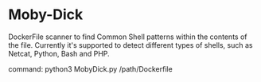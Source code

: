 # Moby-Dick
DockerFile scanner to find Common Shell patterns within the contents of the file. Currently it's supported to detect different types of shells, such as Netcat, Python, Bash and PHP.

command:
python3 MobyDick.py /path/Dockerfile



